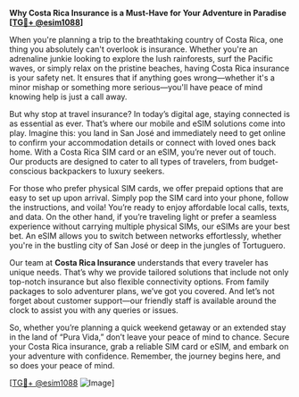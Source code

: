**Why Costa Rica Insurance is a Must-Have for Your Adventure in Paradise [[TG💪+ @esim1088](https://t.me/s/esim1088)]**

When you're planning a trip to the breathtaking country of Costa Rica, one thing you absolutely can't overlook is insurance. Whether you're an adrenaline junkie looking to explore the lush rainforests, surf the Pacific waves, or simply relax on the pristine beaches, having Costa Rica insurance is your safety net. It ensures that if anything goes wrong—whether it's a minor mishap or something more serious—you'll have peace of mind knowing help is just a call away.

But why stop at travel insurance? In today’s digital age, staying connected is as essential as ever. That’s where our mobile and eSIM solutions come into play. Imagine this: you land in San José and immediately need to get online to confirm your accommodation details or connect with loved ones back home. With a Costa Rica SIM card or an eSIM, you’re never out of touch. Our products are designed to cater to all types of travelers, from budget-conscious backpackers to luxury seekers. 

For those who prefer physical SIM cards, we offer prepaid options that are easy to set up upon arrival. Simply pop the SIM card into your phone, follow the instructions, and voila! You’re ready to enjoy affordable local calls, texts, and data. On the other hand, if you’re traveling light or prefer a seamless experience without carrying multiple physical SIMs, our eSIMs are your best bet. An eSIM allows you to switch between networks effortlessly, whether you're in the bustling city of San José or deep in the jungles of Tortuguero.

Our team at **Costa Rica Insurance** understands that every traveler has unique needs. That’s why we provide tailored solutions that include not only top-notch insurance but also flexible connectivity options. From family packages to solo adventurer plans, we’ve got you covered. And let’s not forget about customer support—our friendly staff is available around the clock to assist you with any queries or issues.

So, whether you’re planning a quick weekend getaway or an extended stay in the land of “Pura Vida,” don’t leave your peace of mind to chance. Secure your Costa Rica insurance, grab a reliable SIM card or eSIM, and embark on your adventure with confidence. Remember, the journey begins here, and so does your peace of mind.

[[TG💪+ @esim1088](https://t.me/s/esim1088) ![Image](https://i.postimg.cc/Y0z9fWf4/image.png)]